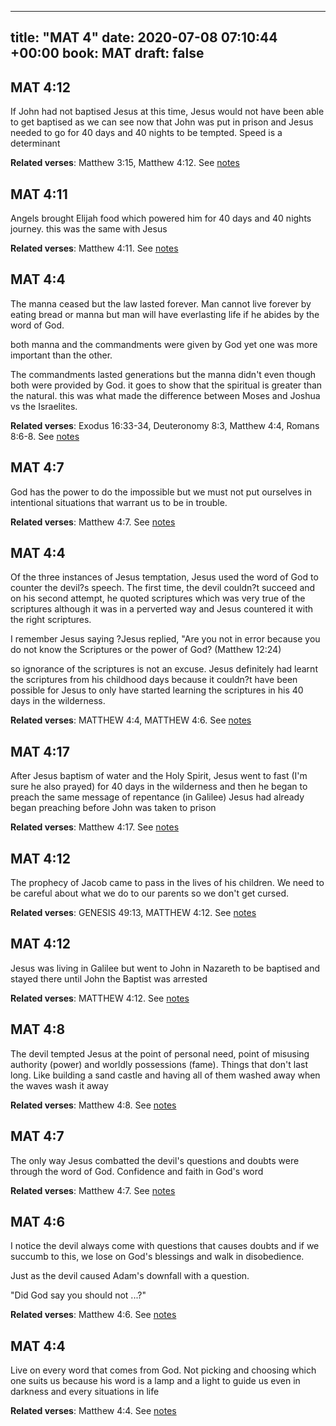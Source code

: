 
---
title: "MAT 4"
date: 2020-07-08 07:10:44 +00:00
book: MAT
draft: false
---

## MAT 4:12

If John had not baptised Jesus at this time, Jesus would not have been able to get baptised as we can see now that John was put in prison and Jesus needed to go for 40 days and 40 nights to be tempted. Speed is a determinant

**Related verses**: Matthew 3:15, Matthew 4:12. See [notes](https://my.bible.com/notes/3468993446705619094)


## MAT 4:11

Angels brought Elijah food which powered him for 40 days and 40 nights journey. this was the same with Jesus

**Related verses**: Matthew 4:11. See [notes](https://my.bible.com/notes/3468992208161202318)


## MAT 4:4

The manna ceased but the law lasted forever. Man cannot live forever by eating bread or manna but man will have everlasting life if he abides by the word of God.

both manna and the commandments were given by God yet one was more important than the other.

The commandments lasted generations but the manna didn't even though both were provided by God. it goes to show that the spiritual is greater than the natural. this was what made the difference between Moses and Joshua vs the Israelites.

**Related verses**: Exodus 16:33-34, Deuteronomy 8:3, Matthew 4:4, Romans 8:6-8. See [notes](https://my.bible.com/notes/3453783682023416530)


## MAT 4:7

God has the power to do the impossible but we must not put ourselves in intentional situations that warrant us to be in trouble.

**Related verses**: Matthew 4:7. See [notes](https://my.bible.com/notes/3266037678508598178)


## MAT 4:4

Of the three instances of Jesus temptation, Jesus used the word of God to counter the devil?s speech. The first time, the devil couldn?t succeed and on his second attempt, he quoted scriptures which was very true of the scriptures although it was in a perverted way and Jesus countered it with the right scriptures.

I remember Jesus saying ?Jesus replied, "Are you not in error because you do not know the Scriptures or the power of God? (Matthew 12:24) 

so ignorance of the scriptures is not an excuse. Jesus definitely had learnt the scriptures from his childhood days because it couldn?t have been possible for Jesus to only have started learning the scriptures in his 40 days in the wilderness.

**Related verses**: MATTHEW 4:4, MATTHEW 4:6. See [notes](https://my.bible.com/notes/2814637979988648178)


## MAT 4:17

After Jesus baptism of water and the Holy Spirit, Jesus went to fast (I'm sure he also prayed) for 40 days in the wilderness and then he began to preach the same message of repentance (in  Galilee) Jesus had already began preaching before John was taken to prison

**Related verses**: Matthew 4:17. See [notes](https://my.bible.com/notes/2693471414577258558)


## MAT 4:12

The prophecy of Jacob came to pass in the lives of his children. We need to be careful about what we do to our parents so we don't get cursed.

**Related verses**: GENESIS 49:13, MATTHEW 4:12. See [notes](https://my.bible.com/notes/2693469445619965996)


## MAT 4:12

Jesus was living in Galilee but went to John in Nazareth to be baptised and stayed there until John the Baptist was arrested

**Related verses**: MATTHEW 4:12. See [notes](https://my.bible.com/notes/2693467500956082205)


## MAT 4:8

The devil tempted Jesus at the point of personal need, point of misusing authority (power) and worldly possessions (fame). Things that don't last long. Like building a sand castle and having all of them washed away when the waves wash it away

**Related verses**: Matthew 4:8. See [notes](https://my.bible.com/notes/2496799983505498238)


## MAT 4:7

The only way Jesus combatted the devil's questions and doubts were through the word of God. Confidence and faith in God's word

**Related verses**: Matthew 4:7. See [notes](https://my.bible.com/notes/2496799983497109629)


## MAT 4:6

I notice the devil always come with questions that causes doubts and if we succumb to this, we lose on God's blessings and walk in disobedience.

Just as the devil caused Adam's downfall with  a  question.

"Did God say you should not ...?"

**Related verses**: Matthew 4:6. See [notes](https://my.bible.com/notes/2496799983488721020)


## MAT 4:4

Live on every word that comes from God. Not picking and choosing which one suits us because his word is a lamp and a light to guide us even in darkness and every situations in life

**Related verses**: Matthew 4:4. See [notes](https://my.bible.com/notes/2496799983505498239)

